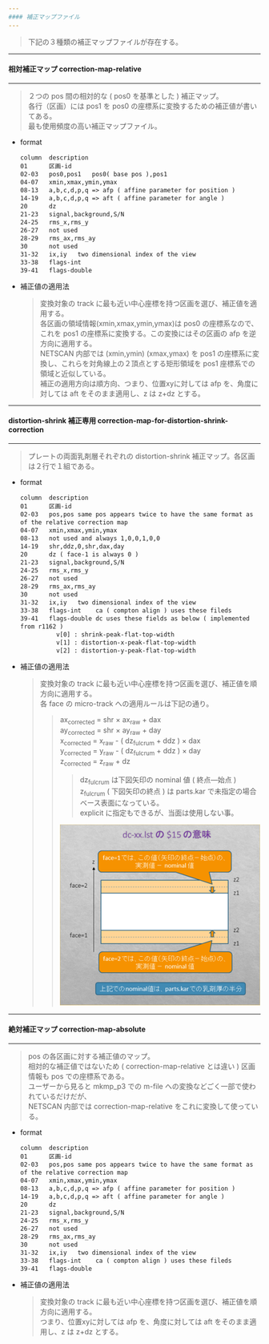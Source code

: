 ```yaml
---
#### 補正マップファイル
---
```

> 下記の３種類の補正マップファイルが存在する。

---
#### 相対補正マップ correction-map-relative  
---  
  > ２つの pos 間の相対的な ( pos0 を基準とした ) 補正マップ。  
  > 各行（区画）には pos1 を pos0 の座標系に変換するための補正値が書いてある。  
  > 最も使用頻度の高い補正マップファイル。  

+ format

  ```
  column  description
  01      区画-id
  02-03   pos0,pos1   pos0( base pos ),pos1   
  04-07   xmin,xmax,ymin,ymax
  08-13   a,b,c,d,p,q => afp ( affine parameter for position )
  14-19   a,b,c,d,p,q => aft ( affine parameter for angle )
  20      dz
  21-23   signal,background,S/N
  24-25   rms_x,rms_y
  26-27   not used
  28-29   rms_ax,rms_ay
  30      not used
  31-32   ix,iy   two dimensional index of the view
  33-38   flags-int
  39-41   flags-double
  ```

+ 補正値の適用法
  > 変換対象の track に最も近い中心座標を持つ区画を選び、補正値を適用する。  
  > 各区画の領域情報(xmin,xmax,ymin,ymax)は pos0 の座標系なので、これを pos1 の座標系に変換する。この変換にはその区画の afp を逆方向に適用する。  
  > NETSCAN 内部では (xmin,ymin) (xmax,ymax) を pos1 の座標系に変換し、これらを対角線上の２頂点とする矩形領域を pos1 座標系での領域と近似している。  
  > 補正の適用方向は順方向、つまり、位置xyに対しては afp を、角度に対しては aft をそのまま適用し、z は z+dz とする。

---
#### distortion-shrink 補正専用 correction-map-for-distortion-shrink-correction
---  
  > プレートの両面乳剤層それぞれの distortion-shrink 補正マップ。各区画は２行で１組である。  
 
+ format

  ```
  column  description
  01      区画-id
  02-03   pos,pos same pos appears twice to have the same format as of the relative correction map
  04-07   xmin,xmax,ymin,ymax
  08-13   not used and always 1,0,0,1,0,0
  14-19   shr,ddz,0,shr,dax,day
  20      dz ( face-1 is always 0 )  
  21-23   signal,background,S/N
  24-25   rms_x,rms_y
  26-27   not used
  28-29   rms_ax,rms_ay
  30      not used
  31-32   ix,iy   two dimensional index of the view
  33-38   flags-int    ca ( compton align ) uses these fileds  
  39-41   flags-double dc uses these fields as below ( implemented from r1162 ) 
            v[0] : shrink-peak-flat-top-width  
            v[1] : distortion-x-peak-flat-top-width  
            v[2] : distortion-y-peak-flat-top-width  
  ```

+ 補正値の適用法
  > 変換対象の track に最も近い中心座標を持つ区画を選び、補正値を順方向に適用する。  
  > 各 face の micro-track への適用ルールは下記の通り。  
  >> ax<sub>corrected</sub> = shr &times; ax<sub>raw</sub> + dax  
  >> ay<sub>corrected</sub> = shr &times; ay<sub>raw</sub> + day  
  >> x<sub>corrected</sub> = x<sub>raw</sub> - ( dz<sub>fulcrum</sub> + ddz ) &times; dax  
  >> y<sub>corrected</sub> = y<sub>raw</sub> - ( dz<sub>fulcrum</sub> + ddz ) &times; day  
  >> z<sub>corrected</sub> = z<sub>raw</sub> + dz  
  >>  
  >>> dz<sub>fulcrum</sub> は下図矢印の nominal 値 ( 終点―始点 )  
  >>> z<sub>fulcrum</sub> ( 下図矢印の終点 ) は parts.kar で未指定の場合ベース表面になっている。  
  >>> explicit に指定もできるが、当面は使用しない事。  
  >>   
  >> ![dz_fulcrum](./dz_fulcrum.png)  

---
#### 絶対補正マップ correction-map-absolute
---
  > pos の各区画に対する補正値のマップ。  
  > 相対的な補正値ではないため ( correction-map-relative とは違い ) 区画情報も pos での座標系である。  
  > ユーザーから見ると mkmp_p3 での m-file への変換などごく一部で使われているだけだが、  
  > NETSCAN 内部では correction-map-relative をこれに変換して使っている。  

+ format

  ```
  column  description
  01      区画-id
  02-03   pos,pos same pos appears twice to have the same format as of the relative correction map
  04-07   xmin,xmax,ymin,ymax
  08-13   a,b,c,d,p,q => afp ( affine parameter for position )
  14-19   a,b,c,d,p,q => aft ( affine parameter for angle )
  20      dz
  21-23   signal,background,S/N
  24-25   rms_x,rms_y
  26-27   not used
  28-29   rms_ax,rms_ay
  30      not used
  31-32   ix,iy   two dimensional index of the view
  33-38   flags-int    ca ( compton align ) uses these fileds  
  39-41   flags-double  
  ```

+ 補正値の適用法
  > 変換対象の track に最も近い中心座標を持つ区画を選び、補正値を順方向に適用する。  
  > つまり、位置xyに対しては afp を、角度に対しては aft をそのまま適用し、z は z+dz とする。  

